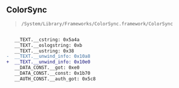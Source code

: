 ## ColorSync

> `/System/Library/Frameworks/ColorSync.framework/ColorSync`

```diff

   __TEXT.__cstring: 0x5a4a
   __TEXT.__oslogstring: 0xb
   __TEXT.__ustring: 0x38
-  __TEXT.__unwind_info: 0x10a8
+  __TEXT.__unwind_info: 0x10e0
   __DATA_CONST.__got: 0xe0
   __DATA_CONST.__const: 0x1b70
   __AUTH_CONST.__auth_got: 0x5c8

```
